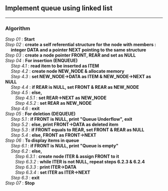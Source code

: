 ## Implement queue using linked list
---
### Algorithm

*Step 01* : **Start**\
*Step 02* : **create a self referential structure for the node with members :**\
&emsp; **integer DATA and a pointer NEXT pointing to the same structure**\
*Step 03* : **create a node pointer FRONT, REAR and set as NULL**\
*Step 04* : **For insertion (ENQUEUE)**\
&emsp; *Step 4.1* : **read item to be inserted as ITEM**\
&emsp; *Step 4.2* : **create node NEW_NODE & allocate memory**\
&emsp; *Step 4.3* : **set NEW_NODE->DATA as ITEM & NEW_NODE->NEXT as NULL**\
&emsp; *Step 4.4* : **if REAR is NULL, set FRONT & REAR as NEW_NODE**\
&emsp; *Step 4.5* : **else,**\
&emsp;&emsp; *Step 4.5.1* : **set REAR->NEXT as NEW_NODE**\
&emsp;&emsp; *Step 4.5.2* : **set REAR as NEW_NODE**\
&emsp; *Step 4.6* : **exit**\
*Step 05* : **For deletion (DEQUEUE)**\
&emsp; *Step 5.1* : **if FRONT is NULL, print "Queue Underflow", exit**\
&emsp; *Step 5.2* : **else, print FRONT->DATA as deleted item**\
&emsp; *Step 5.3* : **if FRONT equals to REAR, set FRONT & REAR as NULL**\
&emsp; *Step 5.4* : **else, FRONT as FRONT->NEXT**\
*Step 06* : **To display items in queue**\
&emsp; *Step 6.1* : **if FRONT is NULL, print "Queue is empty"**\
&emsp; *Step 6.2* : **else,**\
&emsp;&emsp; *Step 6.3.1* : **create node ITER & assign FRONT to it**\
&emsp;&emsp; *Step 6.3.2* : **while ITER is not NULL, repeat steps 6.2.3 & 6.2.4**\
&emsp;&emsp; *Step 6.3.3* : **print ITER->DATA**\
&emsp;&emsp; *Step 6.3.4* : **set ITER as ITER->NEXT**\
&emsp; *Step 6.3* : **exit**\
*Step 07* : **Stop**